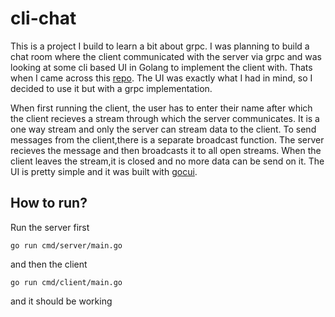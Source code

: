 # cli-chat

  This is a project I build to learn a bit about grpc. I was planning to build a chat room where the client communicated with the server via grpc and was looking at some cli based UI in Golang to implement the client with. Thats when I came across this [repo](https://github.com/Luqqk/go-cli-chat). The UI was exactly what I had in mind, so I decided to use it but with a grpc implementation.

  When first running the client, the user has to enter their name after which the client recieves a stream through which the server communicates. It is a one way stream and only the server can stream data to the client. To send messages from the client,there is a separate broadcast function. The server recieves the message and then broadcasts it to all open streams. When the client leaves the stream,it is closed and no more data can be send on it. The UI is pretty simple and it was built with [gocui](https://github.com/jroimartin/gocui).

## How to run?

  Run the server first

  ```
  go run cmd/server/main.go
  ```

  and then the client

  ```
  go run cmd/client/main.go
  ```

  and it should be working
